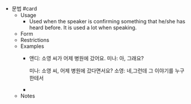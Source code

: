 - 문법 #card
	- Usage
		- Used when the speaker is confirming something that he/she has heard before. It is used a lot when speaking.
	- Form
	- Restrictions
	- Examples
		- 앤디: 소영 씨가 어제 병원에 갔어요.
		  미나: 아, 그래요?
		  
		  미나: 소영 씨, 어제 병원에 갔다면서요?
		  소영: 네,그런데 그 이야기를 누구한테서
		-
	- Notes